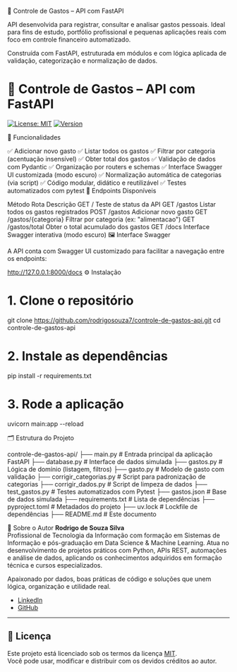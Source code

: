 💸 Controle de Gastos – API com FastAPI

API desenvolvida para registrar, consultar e analisar gastos pessoais.
Ideal para fins de estudo, portfólio profissional e pequenas aplicações reais com foco em controle financeiro automatizado.

Construída com FastAPI, estruturada em módulos e com lógica aplicada de validação, categorização e normalização de dados.
# 💸 Controle de Gastos – API com FastAPI

[![License: MIT](https://img.shields.io/badge/license-MIT-blue.svg)](https://opensource.org/licenses/MIT)
[![Version](https://img.shields.io/badge/version-1.0.0-brightgreen.svg)]()

🚀 Funcionalidades

✅ Adicionar novo gasto
✅ Listar todos os gastos
✅ Filtrar por categoria (acentuação insensível)
✅ Obter total dos gastos
✅ Validação de dados com Pydantic
✅ Organização por routers e schemas
✅ Interface Swagger UI customizada (modo escuro)
✅ Normalização automática de categorias (via script)
✅ Código modular, didático e reutilizável
✅ Testes automatizados com pytest
📎 Endpoints Disponíveis

Método	Rota	Descrição
GET	/	Teste de status da API
GET	/gastos	Listar todos os gastos registrados
POST	/gastos	Adicionar novo gasto
GET	/gastos/{categoria}	Filtrar por categoria (ex: "alimentacao")
GET	/gastos/total	Obter o total acumulado dos gastos
GET	/docs	Interface Swagger interativa (modo escuro)
🖼️ Interface Swagger

A API conta com Swagger UI customizado para facilitar a navegação entre os endpoints:

http://127.0.0.1:8000/docs
⚙️ Instalação

# 1. Clone o repositório
git clone https://github.com/rodrigosouza7/controle-de-gastos-api.git
cd controle-de-gastos-api

# 2. Instale as dependências
pip install -r requirements.txt

# 3. Rode a aplicação
uvicorn main:app --reload

🗂️ Estrutura do Projeto

controle-de-gastos-api/
├── main.py                  # Entrada principal da aplicação FastAPI
├── database.py              # Interface de dados simulada
├── gastos.py                # Lógica de domínio (listagem, filtros)
├── gasto.py                 # Modelo de gasto com validação
├── corrigir_categorias.py   # Script para padronização de categorias
├── corrigir_dados.py        # Script de limpeza de dados
├── test_gastos.py           # Testes automatizados com Pytest
├── gastos.json              # Base de dados simulada
├── requirements.txt         # Lista de dependências
├── pyproject.toml           # Metadados do projeto
├── uv.lock                  # Lockfile de dependências
├── README.md                # Este documento

👤 Sobre o Autor
**Rodrigo de Souza Silva**  
Profissional de Tecnologia da Informação com formação em Sistemas de Informação e pós-graduação em Data Science & Machine Learning. Atua no desenvolvimento de projetos práticos com Python, APIs REST, automações e análise de dados, aplicando os conhecimentos adquiridos em formação técnica e cursos especializados.

Apaixonado por dados, boas práticas de código e soluções que unem lógica, organização e utilidade real.

- [LinkedIn](https://www.linkedin.com/in/rodrigodesouzasilva)  
- [GitHub](https://github.com/rodrigodesouza7)

---

## 📄 Licença

Este projeto está licenciado sob os termos da licença [MIT](https://opensource.org/licenses/MIT).  
Você pode usar, modificar e distribuir com os devidos créditos ao autor.
